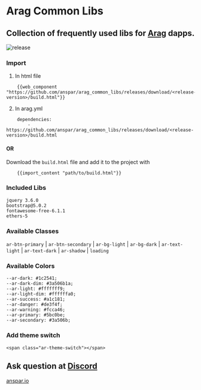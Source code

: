 # Arag Common Libs 

## Collection of frequently used libs for [Arag](https://github.com/anspar/arag) dapps.

![release](https://github.com/anspar/arag_common_libs/actions/workflows/release.yml/badge.svg?branch=main)


### Import 
1. In html file
```
    {{web_component "https://github.com/anspar/arag_common_libs/releases/download/<release-version>/build.html"}}
```
2. In arag.yml
```
    dependencies:
        - https://github.com/anspar/arag_common_libs/releases/download/<release-version>/build.html
```
#### OR
Download the `build.html` file and add it to the project with
```
    {{import_content "path/to/build.html"}}
```

### Included Libs

    jquery 3.6.0
    bootstrap@5.0.2
    fontawesome-free-6.1.1
    ethers-5



### Available Classes
`ar-btn-primary` | `ar-btn-secondary` | `ar-bg-light` | `ar-bg-dark` | `ar-text-light` | `ar-text-dark` | `ar-shadow` | `loading`

### Available Colors
    --ar-dark: #1c2541;
    --ar-dark-dim: #3a506b1a;
    --ar-light: #fffffff9;
    --ar-light-dim: #ffffffa0;
    --ar-success: #a1c181;
    --ar-danger: #de3f4f;
    --ar-warning: #fcca46;
    --ar-primary: #5bc0be;
    --ar-secondary: #3a506b;


### Add theme switch
`<span class="ar-theme-switch"></span>`


## Ask question at [Discord](https://discord.gg/ENQfPEcrZJ)

[anspar.io](https://anspar.io)
